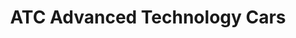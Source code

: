 ---
title: "ATC Advanced Technology Cars"
url: /quito/atc-advanced-technology-cars/
shop: reparación de automóviles
---